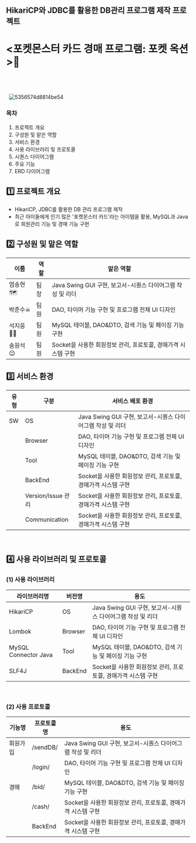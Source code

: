 ## HikariCP와 JDBC를 활용한 DB관리 프로그램 제작 프로젝트
# <포켓몬스터 카드 경매 프로그램: 포켓 옥션>💸
&nbsp; 
------------------------------------------
&nbsp; 
![5356574d8814be54](https://github.com/junsoo186/card_auction_project/assets/169410809/d8e958ce-e7fe-4056-a242-c25d4b8ef48b)
&nbsp;
### 목차
1. 프로젝트 개요
2. 구성원 및 맡은 역할
3. 서비스 환경
4. 사용 라이브러리 및 프로토콜
5. 시퀀스 다이어그램
6. 주요 기능
7. ERD 다이어그램
&nbsp; 
## 1️⃣ 프로젝트 개요
* HikariCP, JDBC를 활용한 DB 관리 프로그램 제작
* 최근 아이들에게 인기 많은 '포켓몬스터 카드'라는 아이템을 활용, MySQL과 Java로 회원관리 기능 및 경매 기능 구현
&nbsp; 
## 2️⃣ 구성원 및 맡은 역할
|이름|역할|맡은 역할|
|------|---|---|
|엄송현🗺|팀장| Java Swing GUI 구현, 보고서-시퀀스 다이어그램 작성 및 리더 |
|박준수☠|팀원| DAO, 타이머 기능 구현 및 프로그램 전체 UI 디자인 |
|석지웅👨‍💻|팀원| MySQL 테이블, DAO&DTO, 검색 기능 및 페이징 기능 구현 |
|송원석😉|팀원| Socket을 사용한 회원정보 관리, 프로토콜, 경매가격 시스템 구현|
## 3️⃣ 서비스 환경
|유형|구분|서비스 배포 환경|
|------|---|---|
|SW|OS| Java Swing GUI 구현, 보고서-시퀀스 다이어그램 작성 및 리더 |
||Browser| DAO, 타이머 기능 구현 및 프로그램 전체 UI 디자인 |
||Tool| MySQL 테이블, DAO&DTO, 검색 기능 및 페이징 기능 구현 |
||BackEnd| Socket을 사용한 회원정보 관리, 프로토콜, 경매가격 시스템 구현|
||Version/Issue 관리| Socket을 사용한 회원정보 관리, 프로토콜, 경매가격 시스템 구현|
||Communication| Socket을 사용한 회원정보 관리, 프로토콜, 경매가격 시스템 구현|
&nbsp;
## 4️⃣ 사용 라이브러리 및 프로토콜
### (1) 사용 라이브러리
|라이브러리명|버전명|용도|
|------|---|---|
|HikariCP|OS| Java Swing GUI 구현, 보고서-시퀀스 다이어그램 작성 및 리더 |
|Lombok|Browser| DAO, 타이머 기능 구현 및 프로그램 전체 UI 디자인 |
|MySQL Connector Java|Tool| MySQL 테이블, DAO&DTO, 검색 기능 및 페이징 기능 구현 |
|SLF4J|BackEnd| Socket을 사용한 회원정보 관리, 프로토콜, 경매가격 시스템 구현|
&nbsp;
### (2) 사용 프로토콜
|기능명|프로토콜명|용도|
|------|---|---|
|회원가입|/sendDB/| Java Swing GUI 구현, 보고서-시퀀스 다이어그램 작성 및 리더 |
||/login/| DAO, 타이머 기능 구현 및 프로그램 전체 UI 디자인 |
|경매|/bid/| MySQL 테이블, DAO&DTO, 검색 기능 및 페이징 기능 구현 |
||/cash/| Socket을 사용한 회원정보 관리, 프로토콜, 경매가격 시스템 구현|
||BackEnd| Socket을 사용한 회원정보 관리, 프로토콜, 경매가격 시스템 구현|
